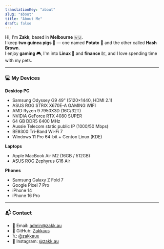 ```yaml
---
translationKey: "about"
slug: "about"
title: "About Me"
draft: false
---
```


Hi, I'm **Zakk**, based in **Melbourne** 🇦🇺.  
I keep **two guinea pigs 🐹** — one named **Potato** 🥔 and the other called **Hash Brown**.  
I enjoy **gaming 🎮**, I'm into **Linux 🐧** and **finance 💹**, and I love spending time with my pets.

---

### 💻 My Devices

**Desktop PC**
- Samsung Odyssey G9 49" (5120×1440, HDMI 2.1)
- ASUS ROG STRIX X670E-A GAMING WIFI
- AMD Ryzen 9 7950X3D (16C/32T)
- NVIDIA GeForce RTX 4080 SUPER
- 64 GB DDR5 6400 MHz
- Aussie Telecom static public IP (1000/50 Mbps)
- BE9300 Tri-Band Wi-Fi 7
- Windows 11 Pro 64-bit + Gentoo Linux (KDE)

**Laptops**
- Apple MacBook Air M2 (16GB / 512GB)
- ASUS ROG Zephyrus G16 Air

**Phones**
- Samsung Galaxy Z Fold 7
- Google Pixel 7 Pro
- iPhone 14
- iPhone 16 Pro

---

### 📬 Contact
- 📧 Email: [admin@zakk.au](mailto:admin@zakk.au)
- 🐙 GitHub: [Zakkaus](https://github.com/Zakkaus)
- 𝕏: [@zakkauu](https://x.com/zakkauu)
- 📸 Instagram: [@zakk.au](https://www.instagram.com/zakk.au/)

